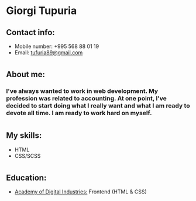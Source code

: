# Giorgi Tupuria
## Contact info:
* Mobile number: +995 568 88 01 19
* Email: tufuria89@gmail.com
#
## About me:
### I've always wanted to work in web development. My profession was related to accounting.  At one point, I've decided to start doing what I really want and what I am ready to devote all time. I am ready to work hard on myself.
#
## My skills:
* HTML
* CSS/SCSS
#
## Education:
* [Academy of Digital Industries:](https://digitaledu.ge/) Frontend (HTML & CSS)